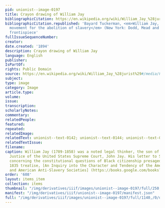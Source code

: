 ```yaml
---
pid: unionist--image-0197
title: Crayon drawing of William Jay
bibliographicCitation: https://en.wikipedia.org/wiki/William_Jay_%28jurist%29#/media/File:William_Jay,_crayon_portrait_by_Martin.png
bibliographicCitation.republished: 'Bayard Tuckerman, <em>William Jay, and the constitutional
  movement for the abolition of slavery</em> (New York: Dodd, Mead and Company, 1894),
  frontispiece'
fullIssueSequenceNumber: 
creator: 
date.created: '1894'
description: Crayon drawing of William Jay
language: English
publisher: 
IsPartOf: 
rights: Public Domain
source: https://en.wikipedia.org/wiki/William_Jay_%28jurist%29#/media/File:William_Jay,_crayon_portrait_by_Martin.png
subject: 
type: image
category: Image
article.type: 
volume: 
issue: 
transcription: 
scholarlyNotes: 
commentary: 
relatedPeople: 
featured: 
repeated: 
relatedImage: 
relatedText: unionist--text-0142; unionist--text-0144; unionist--text-0408
relatedTextIssue: 
filename: 
caption: William Jay (1789-1858) was a noted legal thinker, the son of the first Chief
  Justice of the United States Supreme Court, John Jay. His letter to Samuel J. May
  concerning the constitutional questions of Black citizenship presaged his important
  1835 treatise, [An Inquiry into the Character and Tendency of the American Colonization
  and American Anti-Slavery Societies] (https://books.google.com/books?id=f2k3pzgpYxsC)
order: '608'
layout: items_item
collection: items
thumbnail: "/img/derivatives/iiif/images/unionist--image-0197/full/250,/0/default.jpg"
manifest: "/img/derivatives/iiif/unionist--image-0197/manifest.json"
full: "/img/derivatives/iiif/images/unionist--image-0197/full/1140,/0/default.jpg"
---
```

